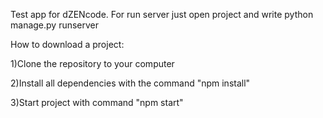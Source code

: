 Test app for dZENcode.
For run server just open project and write python manage.py runserver

How to download a project:

1)Clone the repository to your computer

2)Install all dependencies with the command "npm install"

3)Start project  with command "npm start"
